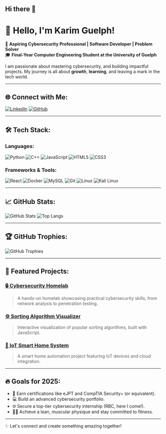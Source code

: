 ## Hi there 👋

<!--
**karimguelph/karimguelph** is a ✨ _special_ ✨ repository because its `README.md` (this file) appears on your GitHub profile.

Here are some ideas to get you started:

- 🔭 I’m currently working on ...
- 🌱 I’m currently learning ...
- 👯 I’m looking to collaborate on ...
- 🤔 I’m looking for help with ...
- 💬 Ask me about ...
- 📫 How to reach me: ...
- 😄 Pronouns: ...
- ⚡ Fun fact: ...
-->

# 👋 Hello, I'm Karim Guelph! 
🚀 **Aspiring Cybersecurity Professional | Software Developer | Problem Solver**  
🎓 **Final-Year Computer Engineering Student at the University of Guelph**  

I am passionate about mastering cybersecurity, and building impactful projects. My journey is all about **growth**, **learning**, and leaving a mark in the tech world.

---

## 🌐 Connect with Me:
[![LinkedIn](https://img.shields.io/badge/LinkedIn-0077B5?style=for-the-badge&logo=linkedin&logoColor=white)](https://www.linkedin.com/in/karimguelph)
[![GitHub](https://img.shields.io/badge/GitHub-181717?style=for-the-badge&logo=github&logoColor=white)](https://github.com/karimguelph)

---

## 🛠️ Tech Stack:
### Languages:
![Python](https://img.shields.io/badge/-Python-3776AB?logo=python&logoColor=white&style=flat)
![C++](https://img.shields.io/badge/-C++-00599C?logo=cplusplus&logoColor=white&style=flat)
![JavaScript](https://img.shields.io/badge/-JavaScript-F7DF1E?logo=javascript&logoColor=white&style=flat)
![HTML5](https://img.shields.io/badge/-HTML5-E34F26?logo=html5&logoColor=white&style=flat)
![CSS3](https://img.shields.io/badge/-CSS3-1572B6?logo=css3&logoColor=white&style=flat)

### Frameworks & Tools:
![React](https://img.shields.io/badge/-React-61DAFB?logo=react&logoColor=white&style=flat)
![Docker](https://img.shields.io/badge/-Docker-2496ED?logo=docker&logoColor=white&style=flat)
![MySQL](https://img.shields.io/badge/-MySQL-4479A1?logo=mysql&logoColor=white&style=flat)
![Git](https://img.shields.io/badge/-Git-F05032?logo=git&logoColor=white&style=flat)
![Linux](https://img.shields.io/badge/-Linux-FCC624?logo=linux&logoColor=black&style=flat)
![Kali Linux](https://img.shields.io/badge/-Kali_Linux-557C94?logo=kalilinux&logoColor=white&style=flat)

---

## 📈 GitHub Stats:
![GitHub Stats](https://github-readme-stats.vercel.app/api?username=karimguelph&show_icons=true&theme=radical)
![Top Langs](https://github-readme-stats.vercel.app/api/top-langs/?username=karimguelph&layout=compact&theme=radical)

---

## 🏆 GitHub Trophies:
![GitHub Trophies](https://github-profile-trophy.vercel.app/?username=karimguelph&theme=radical)

---

## 🌟 Featured Projects:
### [🔒 Cybersecurity Homelab](https://github.com/karimguelph/cybersecurity-homelab)
> A hands-on homelab showcasing practical cybersecurity skills, from network analysis to penetration testing.

### [⚙️ Sorting Algorithm Visualizer](https://github.com/karimguelph/sorting-algorithm-visualizer)
> Interactive visualization of popular sorting algorithms, built with JavaScript.

### [📡 IoT Smart Home System](https://github.com/karimguelph/iot-smart-home)
> A smart home automation project featuring IoT devices and cloud integration.

---

## 🔥 Goals for 2025:
- 🥇 Earn certifications like eJPT and CompTIA Security+ (or equivalent).  
- 💻 Build an advanced cybersecurity portfolio.  
- 🌐 Secure a top-tier cybersecurity internship (RBC, here I come!).  
- 🏋️‍♂️ Achieve a lean, muscular physique and stay committed to fitness.

---

✨ Let's connect and create something amazing together!
